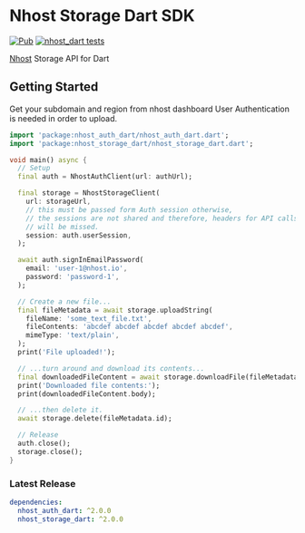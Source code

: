 # Nhost Storage Dart SDK

[![Pub](https://img.shields.io/pub/v/nhost_dart)](https://pub.dev/packages/nhost_dart)
[![nhost_dart tests](https://github.com/nhost/nhost-dart/actions/workflows/test.nhost_dart.yaml/badge.svg)](https://github.com/nhost/nhost-dart/actions/workflows/test.nhost_dart.yaml)

[Nhost](https://nhost.io) Storage API for Dart

## Getting Started

Get your subdomain and region from nhost dashboard User Authentication is needed
in order to upload.

```dart
import 'package:nhost_auth_dart/nhost_auth_dart.dart';
import 'package:nhost_storage_dart/nhost_storage_dart.dart';

void main() async {
  // Setup
  final auth = NhostAuthClient(url: authUrl);

  final storage = NhostStorageClient(
    url: storageUrl,
    // this must be passed form Auth session otherwise,
    // the sessions are not shared and therefore, headers for API calls
    // will be missed.
    session: auth.userSession,
  );

  await auth.signInEmailPassword(
    email: 'user-1@nhost.io',
    password: 'password-1',
  );

  // Create a new file...
  final fileMetadata = await storage.uploadString(
    fileName: 'some_text_file.txt',
    fileContents: 'abcdef abcdef abcdef abcdef abcdef',
    mimeType: 'text/plain',
  );
  print('File uploaded!');

  // ...turn around and download its contents...
  final downloadedFileContent = await storage.downloadFile(fileMetadata.id);
  print('Downloaded file contents:');
  print(downloadedFileContent.body);

  // ...then delete it.
  await storage.delete(fileMetadata.id);

  // Release
  auth.close();
  storage.close();
}

```

### Latest Release

```yaml
dependencies:
  nhost_auth_dart: ^2.0.0
  nhost_storage_dart: ^2.0.0
```
